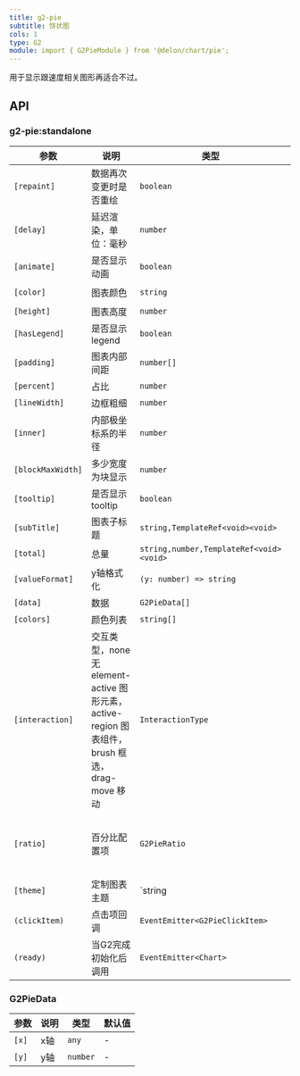 ```yaml
---
title: g2-pie
subtitle: 饼状图
cols: 1
type: G2
module: import { G2PieModule } from '@delon/chart/pie';
---
```


用于显示跟速度相关图形再适合不过。

## API

### g2-pie:standalone

| 参数 | 说明 | 类型 | 默认值 |
|----|----|----|-----|
| `[repaint]` | 数据再次变更时是否重绘 | `boolean` | `true` |
| `[delay]` | 延迟渲染，单位：毫秒 | `number` | `0` |
| `[animate]` | 是否显示动画 | `boolean` | `true` |
| `[color]` | 图表颜色 | `string` | `rgba(24, 144, 255, 0.85)` |
| `[height]` | 图表高度 | `number` | - |
| `[hasLegend]` | 是否显示 legend | `boolean` | `false` |
| `[padding]` | 图表内部间距 | `number[]` | `[12, 0, 12, 0]` |
| `[percent]` | 占比 | `number` | - |
| `[lineWidth]` | 边框粗细 | `number` | `0` |
| `[inner]` | 内部极坐标系的半径 | `number` | `0.75` |
| `[blockMaxWidth]` | 多少宽度为块显示 | `number` | `380` |
| `[tooltip]` | 是否显示 tooltip | `boolean` | `true` |
| `[subTitle]` | 图表子标题 | `string,TemplateRef<void><void>` | - |
| `[total]` | 总量 | `string,number,TemplateRef<void><void>` | - |
| `[valueFormat]` | y轴格式化 | `(y: number) => string` | - |
| `[data]` | 数据 | `G2PieData[]` | - |
| `[colors]` | 颜色列表 | `string[]` | - |
| `[interaction]` | 交互类型，none 无 element-active 图形元素，active-region 图表组件，brush 框选，drag-move 移动 | `InteractionType` | `none` |
| `[ratio]` | 百分比配置项 | `G2PieRatio` | `{ text: '占比', inverse: '反比', color: '', inverseColor: '#F0F2F5' }` |
| `[theme]` | 定制图表主题 | `string | LooseObject` | - |
| `(clickItem)` | 点击项回调 | `EventEmitter<G2PieClickItem>` | - |
| `(ready)` | 当G2完成初始化后调用 | `EventEmitter<Chart>` | - |

### G2PieData

| 参数 | 说明 | 类型 | 默认值 |
|----|----|----|-----|
| `[x]` | x轴 | `any` | - |
| `[y]` | y轴 | `number` | - |

